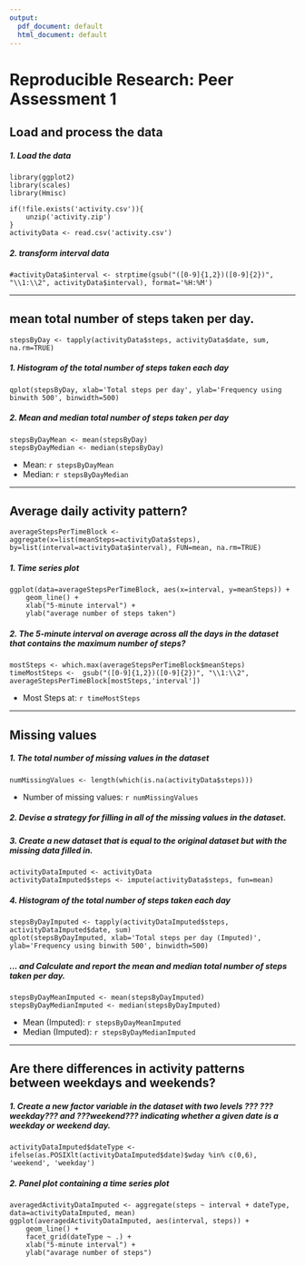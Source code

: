 ```yaml
---
output:
  pdf_document: default
  html_document: default
---
```

# Reproducible Research: Peer Assessment 1



## Load and process the data
##### 1. Load the data 

```{r, echo=FALSE, results='hide', warning=FALSE, message=FALSE}
library(ggplot2)
library(scales)
library(Hmisc)
```


```{r, results='markup', warning=TRUE, message=TRUE}
if(!file.exists('activity.csv')){
    unzip('activity.zip')
}
activityData <- read.csv('activity.csv')
```
##### 2. transform interval data

```{r}
#activityData$interval <- strptime(gsub("([0-9]{1,2})([0-9]{2})", "\\1:\\2", activityData$interval), format='%H:%M')
```

-----

## mean total number of steps taken per day.

```{r}
stepsByDay <- tapply(activityData$steps, activityData$date, sum, na.rm=TRUE)
```

##### 1. Histogram of the total number of steps taken each day

```{r}
qplot(stepsByDay, xlab='Total steps per day', ylab='Frequency using binwith 500', binwidth=500)
```



##### 2. Mean and median total number of steps taken per day

```{r}
stepsByDayMean <- mean(stepsByDay)
stepsByDayMedian <- median(stepsByDay)
```
* Mean: `r stepsByDayMean` 
* Median: `r stepsByDayMedian`

-----

## Average daily activity pattern?

```{r}
averageStepsPerTimeBlock <- aggregate(x=list(meanSteps=activityData$steps), by=list(interval=activityData$interval), FUN=mean, na.rm=TRUE)
```

##### 1. Time series plot

```{r}
ggplot(data=averageStepsPerTimeBlock, aes(x=interval, y=meanSteps)) +
    geom_line() +
    xlab("5-minute interval") +
    ylab("average number of steps taken") 
```
##### 2. The 5-minute interval on average across all the days in the dataset that contains the maximum number of steps?

```{r}
mostSteps <- which.max(averageStepsPerTimeBlock$meanSteps)
timeMostSteps <-  gsub("([0-9]{1,2})([0-9]{2})", "\\1:\\2", averageStepsPerTimeBlock[mostSteps,'interval'])
```

* Most Steps at: `r timeMostSteps`

----

## Missing values
##### 1. The total number of missing values in the dataset 

```{r}
numMissingValues <- length(which(is.na(activityData$steps)))
```

* Number of missing values: `r numMissingValues`

##### 2. Devise a strategy for filling in all of the missing values in the dataset.
##### 3. Create a new dataset that is equal to the original dataset but with the missing data filled in.

```{r}
activityDataImputed <- activityData
activityDataImputed$steps <- impute(activityData$steps, fun=mean)
```


##### 4. Histogram of the total number of steps taken each day 

```{r}
stepsByDayImputed <- tapply(activityDataImputed$steps, activityDataImputed$date, sum)
qplot(stepsByDayImputed, xlab='Total steps per day (Imputed)', ylab='Frequency using binwith 500', binwidth=500)
```


 

##### ... and Calculate and report the mean and median total number of steps taken per day. 

```{r}
stepsByDayMeanImputed <- mean(stepsByDayImputed)
stepsByDayMedianImputed <- median(stepsByDayImputed)
```
* Mean (Imputed): `r stepsByDayMeanImputed`
* Median (Imputed):  `r stepsByDayMedianImputed`


----

## Are there differences in activity patterns between weekdays and weekends?
##### 1. Create a new factor variable in the dataset with two levels ??? ???weekday??? and ???weekend??? indicating whether a given date is a weekday or weekend day.


```{r}
activityDataImputed$dateType <-  ifelse(as.POSIXlt(activityDataImputed$date)$wday %in% c(0,6), 'weekend', 'weekday')
```

##### 2. Panel plot containing a time series plot


```{r}
averagedActivityDataImputed <- aggregate(steps ~ interval + dateType, data=activityDataImputed, mean)
ggplot(averagedActivityDataImputed, aes(interval, steps)) + 
    geom_line() + 
    facet_grid(dateType ~ .) +
    xlab("5-minute interval") + 
    ylab("avarage number of steps")
```
